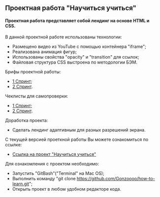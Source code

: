 ## Проектная работа "Научиться учиться"
#### Проектная работа представляет собой лендинг на основе HTML и CSS.

В данной проектной работе использованы технологии:
- Размещено видео из YouTube с помощью контейнера "iframe";
- Реализована анимация фигур;
- Использованы свойства "opacity" и "transition" для ссылок;
- Файловая структура CSS выстроена по методологии БЭМ.

Брифы проектной работы:
- [1 Спринт](https://code.s3.yandex.net/web-developer/project-1/sprint-1-brief.pdf); 
- [2 Спринт](https://code.s3.yandex.net/web-developer/project-1/sprint-2-brief.pdf).

Чеклисты для самопроверки:
- [1 Спринт](https://code.s3.yandex.net/web-developer/checklists/new-program/checklist-criteria-1/index.html);
- [2 Спринт](https://code.s3.yandex.net/web-developer/checklists/new-program/checklist-criteria-2/index.html).

Доработка проекта:
- Сделать лендинг адаптивным для разных разрешений экрана.

С текущей версией проеткной работы Вы можете ознакомиться по ссылке: 
- [Ссылка на проект "Научиться учиться"](https://gonzoooo.github.io/how-to-learn/)

Для ознакомления с проектом необходимо: 
- Запустить "GitBash"("Terminal" на Mac OS);
- Выполнить команду "git clone https://github.com/Gonzoooo/how-to-learn.git";
- Открыть проект в любом удобном редакторе кода. 
